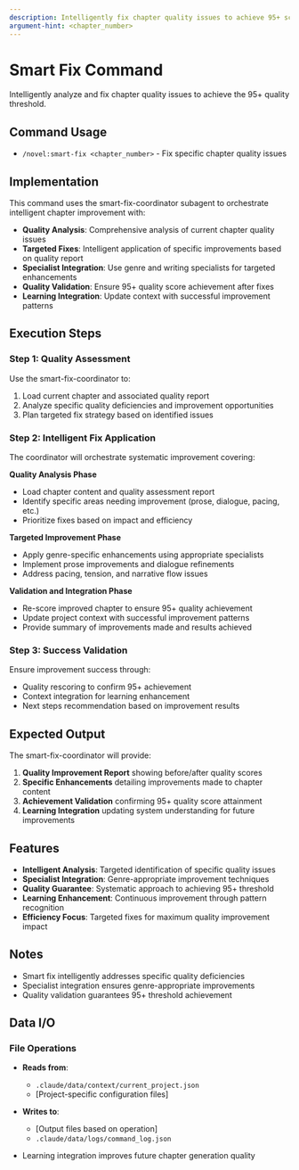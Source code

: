 ```yaml
---
description: Intelligently fix chapter quality issues to achieve 95+ score
argument-hint: <chapter_number>
---
```


# Smart Fix Command

Intelligently analyze and fix chapter quality issues to achieve the 95+ quality threshold.

## Command Usage

- `/novel:smart-fix <chapter_number>` - Fix specific chapter quality issues

## Implementation

This command uses the smart-fix-coordinator subagent to orchestrate intelligent chapter improvement with:

- **Quality Analysis**: Comprehensive analysis of current chapter quality issues
- **Targeted Fixes**: Intelligent application of specific improvements based on quality report
- **Specialist Integration**: Use genre and writing specialists for targeted enhancements
- **Quality Validation**: Ensure 95+ quality score achievement after fixes
- **Learning Integration**: Update context with successful improvement patterns

## Execution Steps

### Step 1: Quality Assessment

Use the smart-fix-coordinator to:
1. Load current chapter and associated quality report
2. Analyze specific quality deficiencies and improvement opportunities
3. Plan targeted fix strategy based on identified issues

### Step 2: Intelligent Fix Application

The coordinator will orchestrate systematic improvement covering:

**Quality Analysis Phase**
- Load chapter content and quality assessment report
- Identify specific areas needing improvement (prose, dialogue, pacing, etc.)
- Prioritize fixes based on impact and efficiency

**Targeted Improvement Phase**
- Apply genre-specific enhancements using appropriate specialists
- Implement prose improvements and dialogue refinements
- Address pacing, tension, and narrative flow issues

**Validation and Integration Phase**
- Re-score improved chapter to ensure 95+ quality achievement
- Update project context with successful improvement patterns
- Provide summary of improvements made and results achieved

### Step 3: Success Validation

Ensure improvement success through:
- Quality rescoring to confirm 95+ achievement
- Context integration for learning enhancement
- Next steps recommendation based on improvement results

## Expected Output

The smart-fix-coordinator will provide:

1. **Quality Improvement Report** showing before/after quality scores
2. **Specific Enhancements** detailing improvements made to chapter content
3. **Achievement Validation** confirming 95+ quality score attainment
4. **Learning Integration** updating system understanding for future improvements

## Features

- **Intelligent Analysis**: Targeted identification of specific quality issues
- **Specialist Integration**: Genre-appropriate improvement techniques
- **Quality Guarantee**: Systematic approach to achieving 95+ threshold
- **Learning Enhancement**: Continuous improvement through pattern recognition
- **Efficiency Focus**: Targeted fixes for maximum quality improvement impact

## Notes

- Smart fix intelligently addresses specific quality deficiencies
- Specialist integration ensures genre-appropriate improvements
- Quality validation guarantees 95+ threshold achievement

## Data I/O

### File Operations
- **Reads from**:
  - `.claude/data/context/current_project.json`
  - [Project-specific configuration files]

- **Writes to**:
  - [Output files based on operation]
  - `.claude/data/logs/command_log.json`

- Learning integration improves future chapter generation quality